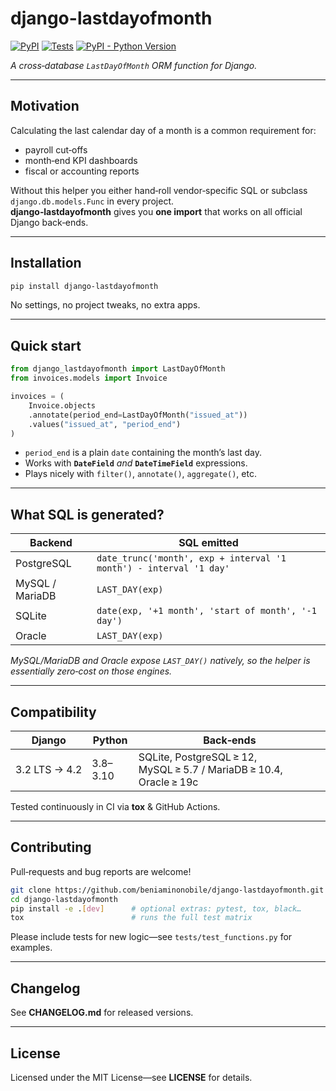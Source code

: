 # django-lastdayofmonth

[![PyPI](https://img.shields.io/pypi/v/django-lastdayofmonth.svg)](https://pypi.org/project/django-lastdayofmonth/)
[![Tests](https://github.com/beniaminonobile/django-lastdayofmonth/actions/workflows/ci.yml/badge.svg)](https://github.com/beniaminonobile/django-lastdayofmonth/actions)
[![PyPI - Python Version](https://img.shields.io/pypi/pyversions/django-lastdayofmonth)](https://pypi.org/project/django-lastdayofmonth/)

*A cross‑database `LastDayOfMonth` ORM function for Django.*

---

## Motivation

Calculating the last calendar day of a month is a common requirement for:

* payroll cut‑offs  
* month‑end KPI dashboards  
* fiscal or accounting reports  

Without this helper you either hand‑roll vendor‑specific SQL or subclass `django.db.models.Func` in every project.  
**django‑lastdayofmonth** gives you **one import** that works on all official Django back‑ends.

---

## Installation

```bash
pip install django-lastdayofmonth
```

No settings, no project tweaks, no extra apps.

---

## Quick start

```python
from django_lastdayofmonth import LastDayOfMonth
from invoices.models import Invoice

invoices = (
    Invoice.objects
    .annotate(period_end=LastDayOfMonth("issued_at"))
    .values("issued_at", "period_end")
)
```

* `period_end` is a plain `date` containing the month’s last day.  
* Works with **`DateField`** *and* **`DateTimeField`** expressions.  
* Plays nicely with `filter()`, `annotate()`, `aggregate()`, etc.

---

## What SQL is generated?

| Backend         | SQL emitted                                                               |
|-----------------|---------------------------------------------------------------------------|
| PostgreSQL      | `date_trunc('month', exp + interval '1 month') - interval '1 day'`        |
| MySQL / MariaDB | `LAST_DAY(exp)`                                                           |
| SQLite          | `date(exp, '+1 month', 'start of month', '-1 day')`                       |
| Oracle          | `LAST_DAY(exp)`                                                           |

*MySQL/MariaDB and Oracle expose `LAST_DAY()` natively, so the helper is essentially zero‑cost on those engines.*

---

## Compatibility

| Django        | Python   | Back‑ends                                                                       |
|---------------|----------|---------------------------------------------------------------------------------|
| 3.2 LTS → 4.2 | 3.8–3.10 | SQLite, PostgreSQL ≥ 12, MySQL ≥ 5.7 / MariaDB ≥ 10.4, Oracle ≥ 19c             |

Tested continuously in CI via **tox** & GitHub Actions.

---

## Contributing

Pull‑requests and bug reports are welcome!

```bash
git clone https://github.com/beniaminonobile/django-lastdayofmonth.git
cd django-lastdayofmonth
pip install -e .[dev]      # optional extras: pytest, tox, black…
tox                        # runs the full test matrix
```

Please include tests for new logic—see `tests/test_functions.py` for examples.

---

## Changelog

See **CHANGELOG.md** for released versions.

---

## License

Licensed under the MIT License—see **LICENSE** for details.